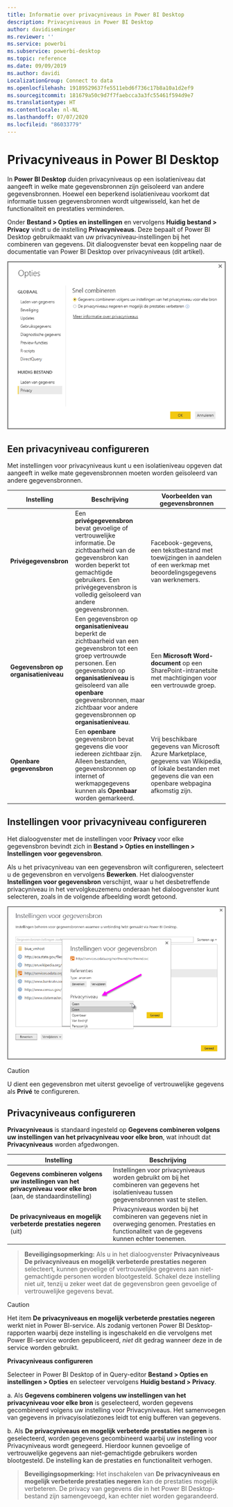 ```yaml
---
title: Informatie over privacyniveaus in Power BI Desktop
description: Privacyniveaus in Power BI Desktop
author: davidiseminger
ms.reviewer: ''
ms.service: powerbi
ms.subservice: powerbi-desktop
ms.topic: reference
ms.date: 09/09/2019
ms.author: davidi
LocalizationGroup: Connect to data
ms.openlocfilehash: 19189529637fe5511ebd6f736c17b8a10a1d2ef9
ms.sourcegitcommit: 181679a50c9d7f7faebcca3a3fc55461f594d9e7
ms.translationtype: HT
ms.contentlocale: nl-NL
ms.lasthandoff: 07/07/2020
ms.locfileid: "86033779"
---
```

# <a name="power-bi-desktop-privacy-levels"></a>Privacyniveaus in Power BI Desktop
In **Power BI Desktop** duiden privacyniveaus op een isolatieniveau dat aangeeft in welke mate gegevensbronnen zijn geïsoleerd van andere gegevensbronnen. Hoewel een beperkend isolatieniveau voorkomt dat informatie tussen gegevensbronnen wordt uitgewisseld, kan het de functionaliteit en prestaties verminderen.

Onder **Bestand > Opties en instellingen** en vervolgens **Huidig bestand > Privacy** vindt u de instelling **Privacyniveaus**. Deze bepaalt of Power BI Desktop gebruikmaakt van uw privacyniveau-instellingen bij het combineren van gegevens. Dit dialoogvenster bevat een koppeling naar de documentatie van Power BI Desktop over privacyniveaus (dit artikel).

![Schermopname van het dialoogvenster Opties.](media/desktop-privacy-levels/desktop_privacylevels1.png)

## <a name="configure-a-privacy-level"></a>Een privacyniveau configureren
Met instellingen voor privacyniveaus kunt u een isolatieniveau opgeven dat aangeeft in welke mate gegevensbronnen moeten worden geïsoleerd van andere gegevensbronnen.

| Instelling | Beschrijving | Voorbeelden van gegevensbronnen |
| --- | --- | --- |
| **Privégegevensbron** |Een **privégegevensbron** bevat gevoelige of vertrouwelijke informatie. De zichtbaarheid van de gegevensbron kan worden beperkt tot gemachtigde gebruikers. Een privégegevensbron is volledig geïsoleerd van andere gegevensbronnen. |Facebook-gegevens, een tekstbestand met toewijzingen in aandelen of een werkmap met beoordelingsgegevens van werknemers. |
| **Gegevensbron op organisatieniveau** |Een gegevensbron op **organisatieniveau** beperkt de zichtbaarheid van een gegevensbron tot een groep vertrouwde personen. Een gegevensbron op **organisatieniveau** is geïsoleerd van alle **openbare** gegevensbronnen, maar zichtbaar voor andere gegevensbronnen op **organisatieniveau**. |Een **Microsoft Word-document** op een SharePoint-intranetsite met machtigingen voor een vertrouwde groep. |
| **Openbare gegevensbron** |Een **openbare** gegevensbron bevat gegevens die voor iedereen zichtbaar zijn. Alleen bestanden, gegevensbronnen op internet of werkmapgegevens kunnen als **Openbaar** worden gemarkeerd. |Vrij beschikbare gegevens van Microsoft Azure Marketplace, gegevens van Wikipedia, of lokale bestanden met gegevens die van een openbare webpagina afkomstig zijn. |

## <a name="configure-privacy-level-settings"></a>Instellingen voor privacyniveau configureren
Het dialoogvenster met de instellingen voor **Privacy** voor elke gegevensbron bevindt zich in **Bestand > Opties en instellingen > Instellingen voor gegevensbron**.

Als u het privacyniveau van een gegevensbron wilt configureren, selecteert u de gegevensbron en vervolgens **Bewerken**. Het dialoogvenster **Instellingen voor gegevensbron** verschijnt, waar u het desbetreffende privacyniveau in het vervolgkeuzemenu onderaan het dialoogvenster kunt selecteren, zoals in de volgende afbeelding wordt getoond.

![Schermopname van het dialoogvenster Gegevensbroninstellingen.](media/desktop-privacy-levels/desktop_privacylevels2.png)

> [!CAUTION]
> U dient een gegevensbron met uiterst gevoelige of vertrouwelijke gegevens als **Privé** te configureren.
> 

## <a name="configure-privacy-levels"></a>Privacyniveaus configureren
**Privacyniveaus** is standaard ingesteld op **Gegevens combineren volgens uw instellingen van het privacyniveau voor elke bron**, wat inhoudt dat **Privacyniveaus** worden afgedwongen.

| Instelling | Beschrijving |
| --- | --- |
| **Gegevens combineren volgens uw instellingen van het privacyniveau voor elke bron** (aan, de standaardinstelling) |Instellingen voor privacyniveaus worden gebruikt om bij het combineren van gegevens het isolatieniveau tussen gegevensbronnen vast te stellen. |
| **De privacyniveaus en mogelijk verbeterde prestaties negeren** (uit) |Privacyniveaus worden bij het combineren van gegevens niet in overweging genomen. Prestaties en functionaliteit van de gegevens kunnen echter toenemen. |

> **Beveiligingsopmerking:** Als u in het dialoogvenster **Privacyniveaus** **De privacyniveaus en mogelijk verbeterde prestaties negeren** selecteert, kunnen gevoelige of vertrouwelijke gegevens aan niet-gemachtigde personen worden blootgesteld. Schakel deze instelling niet *uit*, tenzij u zeker weet dat de gegevensbron geen gevoelige of vertrouwelijke gegevens bevat.
> 
> 

> [!CAUTION]
> Het item **De privacyniveaus en mogelijk verbeterde prestaties negeren** werkt niet in Power BI-service. Als zodanig vertonen Power BI Desktop-rapporten waarbij deze instelling is ingeschakeld en die vervolgens met Power BI-service worden gepubliceerd, *niet* dit gedrag wanneer deze in de service worden gebruikt.
> 

**Privacyniveaus configureren**

Selecteer in Power BI Desktop of in Query-editor **Bestand > Opties en instellingen > Opties** en selecteer vervolgens **Huidig bestand > Privacy**.

a. Als **Gegevens combineren volgens uw instellingen van het privacyniveau voor elke bron** is geselecteerd, worden gegevens gecombineerd volgens uw instelling voor Privacyniveaus. Het samenvoegen van gegevens in privacyisolatiezones leidt tot enig bufferen van gegevens.

b. Als **De privacyniveaus en mogelijk verbeterde prestaties negeren** is geselecteerd, worden gegevens gecombineerd waarbij uw instelling voor Privacyniveaus wordt genegeerd. Hierdoor kunnen gevoelige of vertrouwelijke gegevens aan niet-gemachtigde gebruikers worden blootgesteld. De instelling kan de prestaties en functionaliteit verhogen.

> **Beveiligingsopmerking:** Het inschakelen van **De privacyniveaus en mogelijk verbeterde prestaties negeren** kan de prestaties mogelijk verbeteren. De privacy van gegevens die in het Power BI Desktop-bestand zijn samengevoegd, kan echter niet worden gegarandeerd.
> 
> 

